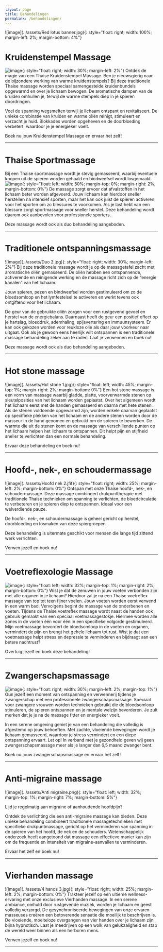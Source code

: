 ```yaml
---
layout: page
title: Behandelingen
permalink: /behandelingen/
---
```

![image](../assets/Red lotus banner.jpg){: style="float: right; width: 100%; margin-left: 2%; margin-bottom: 4%"}

# Kruidenstempel Massage

![image](../assets/kruidenstempel.jpg){: style="float: right; width: 30%; margin-left: 2%"}
Ontdek de magie van een Thaise Kruidenstempel Massage. Ben je nieuwsgierig naar de bijzondere werking van warme kruidenstempels? Bij deze traditionele Thaise massage worden speciaal samengestelde kruidenbundels opgewarmd en over je lichaam bewogen. De aromatische dampen van de kruiden omhullen je, terwijl de warme stempels diep in je spieren doordringen.

Voel de spanning wegsmelten terwijl je lichaam ontspant en revitaliseert. De unieke combinatie van kruiden en warme oliën reinigt, stimuleert en verzacht je huid. Blokkades worden opgeheven en de doorbloeding verbetert, waardoor je je energieker voelt.

Boek nu jouw Kruidenstempel Massage en ervaar het zelf!

---

# Thaise Sportmassage
 
Bij een Thaise sportmassage wordt je stevig gemasseerd, waarbij eventuele knopen uit de spieren worden gehaald en bindweefsel wordt losgemaakt. 
![image](../assets/Sportmassage.jfif){: style="float: left; width: 50%; margin-top: 0%; margin-right: 2%; margin-bottom: 0%"} De massage zorgt ervoor dat afvalstoffen in het lichaam beter worden afgevoerd. Jouw lichaam kan hierdoor sneller herstellen na intensief sporten, maar het kan ook juist de spieren activeren voor het sporten om zo blessures te voorkomen. Als je last hebt van een blessure zorgt sportmassage voor sneller herstel. Deze behandeling wordt daarom ook aanbevolen voor professionele sporters.

Deze massage wordt ook als duo behandeling aangeboden. 

---
 
 
# Traditionele ontspanningsmassage
 
![image](../assets/Duo 2.jpg){: style="float: right; width: 30%; margin-left: 2%"}
Bij deze traditionele massage wordt je op de massagetafel zacht met aromatische oliën gemasseerd. De oliën hebben een ontspannende, activerende en reinigende werking en de massage richt zich op de “energie kanalen” van het lichaam. 

Jouw spieren, pezen en bindweefsel worden gestimuleerd om zo de bloedsomloop en het lymfestelsel te activeren en werkt tevens ook ontgiftend voor het lichaam.

De geur van de gebruikte oliën zorgen voor een rustgevend gevoel en herstel van de energiebalans. Daarnaast heeft de geur een positief effect op je hartslag, bloeddruk, ademhaling, spijsvertering en immuunsysteem. Er kan ook gekozen worden voor reukloze olie als daar jouw voorkeur naar uitgaat. Ook als je gewoon eens heerlijk wilt ontspannen is een traditionele massage behandeling zeker aan te raden. Laat je verwennen en boek nu!
 
Deze massage wordt ook als duo behandeling aangeboden. 

---


# Hot stone massage
 
![image](../assets/Hot stone 1.jpg){: style="float: left; width: 45%; margin-top: 1%; margin-right: 2%; margin-bottom: 0%"}
Een hot stone massage is een vorm van massage waarbij gladde, platte, voorverwarmde stenen op sleutelposities van het lichaam worden geplaatst. Over het algemeen wordt het lichaam eerst met de handen gemasseerd en daarna met hete stenen. Als de stenen voldoende opgewarmd zijn, worden enkele daarvan geplaatst op specifieke plekken van het lichaam en de andere stenen worden door de masseur in de hand genomen en gebruikt om de spieren te bewerken.  De warmte die uit de stenen komt en de massage van verschillende punten op het lichaam helpen het lichaam te ontspannen. Dit helpt pijn en stijfheid sneller te verlichten dan een normale behandeling.

Ervaar deze behandeling en boek nu! 

---


# Hoofd-, nek-, en schoudermassage
 
![image](../assets/Hoofd nek 2.jfif){: style="float: right; width: 25%; margin-left: 2%; margin-bottom: 0%"} Ontspan met onze Thaise hoofd-, nek-, en schoudermassage. Deze massage combineert drukpunttherapie met traditionele Thaise technieken om spanning te verlichten, de bloedcirculatie te verbeteren en je spieren diep te ontspannen. 
Ideaal voor een welverdiende pauze.

De hoofd-, nek-, en schoudermassage is geheel gericht op herstel, doorbloeding en losmaken van deze spiergroepen.

Deze behandeling is uitermate geschikt voor mensen die lange tijd zittend werk verrichten.




Verwen jezelf en boek nu!



--- 

# Voetreflexologie Massage
 
![image](../assets/voetreflex.jpg){: style="float: left; width: 32%; margin-top: 1%; margin-right: 2%; margin-bottom: 0%"}
Wist je dat de zenuwen in jouw voeten verbonden zijn met alle organen in je lichaam? Hierdoor zal je na een Thaise voetreflex massage van top tot teen fijner voelen. Jouw voeten worden eerst verwend in een warm bad. Vervolgens begint de massage van de onderbenen en voeten. Tijdens de Thaise voetreflex massage wordt naast de handen ook gebruik gemaakt van een speciaal voetmassagestokje. Hiermee worden alle zones in de voeten één voor één in een specifieke volgorde gestimuleerd. Mijn voetmassage bevordert de bloedsomloop in de voeten en organen, vermindert de pijn en brengt het gehele lichaam tot rust. Wist je dat een voetmassage helpt stress en depressie te verminderen en bijdraagt aan een betere nachtrust? 

 

Overtuig jezelf en boek deze behandeling! 

---


# Zwangerschapsmassage
 
![image](../assets/Pregnancy.jpg){: style="float: right; width: 30%; margin-left: 2%; margin-top: 1%"}
Gun jezelf een moment van ontspanning en verwennerij tijdens je zwangerschap met een professionele zwangerschapsmassage. Speciaal voor zwangere vrouwen worden technieken gebruikt die de bloedsomloop stimuleren, de spieren ontspannen en je mentale welzijn bevorderen. Je zult merken dat je je na de massage fitter en energieker voelt.

In een serene omgeving geniet je van een behandeling die volledig is afgestemd op jouw behoeften. Met zachte, vloeiende bewegingen wordt je lichaam gemasseerd, waardoor je stress vermindert en een diepe ontspanning ervaart.
Let op! In verband met je gezondheid geven wij geen zwangerschapsmassage meer als je langer dan 6,5 maand zwanger bent.
 

Boek nu jouw zwangerschapsmassage en ervaar het zelf!

---


# Anti-migraine massage
 
![image](../assets/Anti migraine.png){: style="float: left; width: 32%; margin-top: 1%; margin-right: 7%; margin-bottom: 5%"}


Lijd je regelmatig aan migraine of aanhoudende hoofdpijn? 

Ontdek de verlichting die een anti-migraine massage kan bieden. 
Deze unieke behandeling combineert traditionele massagetechnieken 
met specifieke drukpuntmassage, gericht op het verminderen van spanning 
in de spieren van het hoofd, de nek en de schouders. Wetenschappelijk onderzoek 
heeft aangetoond dat massage een effectieve manier kan zijn om de frequentie 
en intensiteit van migraine-aanvallen te verminderen. 



Ervaar het zelf en boek nu!

---


# Vierhanden massage
 
![image](../assets/4 hands 3.jpg){: style="float: right; width: 25%; margin-left: 2%; margin-bottom: 0%"} Trakteer jezelf op een ultieme wellness-ervaring met onze exclusieve Vierhanden massage. 
In een serene ambiance, omhuld door rustgevende muziek, worden je lichaam en geest volledig verzorgd. De gesynchroniseerde bewegingen van onze ervaren masseuses creëren een betoverende sensatie die moeilijk te beschrijven is.
 De vloeiende, moeiteloze overgangen van vier handen over je lichaam zijn bijna hypnotisch. Laat je meedrijven op een wolk van gelukzaligheid en stap de wereld weer binnen als een herboren mens.




Verwen jezelf en boek nu!



--- 


<div class="salonized-booking" data-company="yuxfdDQNtyh2fTTnntue1pWB" data-color="#fc1d33" data-language="nl" data-position="right" data-outline="shadow"></div><script src="https://static-widget.salonized.com/loader.js"></script>